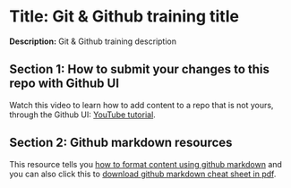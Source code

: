 # Title: Git & Github training title
**Description:** Git & Github training description

## Section 1: How to submit your changes to this repo with Github UI
Watch this video to learn how to add content to a repo that is not yours, through the Github UI: [YouTube tutorial](https://www.youtube.com/watch?v=2X1FjFqIwIY).

## Section 2: Github markdown resources
This resource tells you [how to format content using github markdown](https://gist.github.com/cuonggt/9b7d08a597b167299f0d) 
and you can also click this to [download github markdown cheat sheet in pdf](https://ifycode.github.io/git-github-training/markdown-cheatsheet.pdf).
